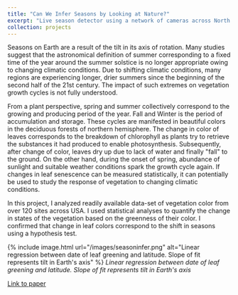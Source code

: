 ```yaml
---
title: "Can We Infer Seasons by Looking at Nature?"
excerpt: "Live season detector using a network of cameras across North America <br/><img src='/images/seasoninfer.png'>"
collection: projects
---
```


Seasons on Earth are a result of the tilt in its axis of rotation. Many studies suggest that the astronomical definition of summer corresponding to a fixed time of the year around the summer solstice is no longer appropriate owing to changing climatic conditions. Due to shifting climatic conditions, many regions are experiencing longer, drier summers since the beginning of the second half of the 21st century. The impact of such extremes on vegetation growth cycles is not fully understood. 

From a plant perspective, spring and summer collectively correspond to the growing and producing period of the year. Fall and Winter is the period of accumulation and storage. These cycles are manifested in beautiful colors in the deciduous forests of northern hemisphere. The change in color of leaves corresponds to the breakdown of chlorophyll as plants try to retrieve the substances it had produced to enable photosynthesis. Subsequently, after change of color, leaves dry up due to lack of water and finally "fall" to the ground. On the other hand, during the onset of spring, abundance of sunlight and suitable weather conditions spark the growth cycle again. If changes in leaf senescence can be measured statistically, it can potentially be used to study the response of vegetation to changing climatic conditions. 

In this project, I analyzed readily available data-set of vegetation color from over 120 sites across USA. I used statistical analyses to quantify the change in states of the vegetation based on the greenness of their color. I confirmed that change in leaf colors correspond to the shift in seasons using a hypothesis test.  

{% include image.html url="/images/seasoninfer.png" alt="Linear regression between date of leaf greening and latitude. Slope of fit represents tilt in Earth's axis" %}
_Linear regression between date of leaf greening and latitude. Slope of fit represents tilt in Earth's axis_

<a href="https://www.researchgate.net/publication/322406105_Can_We_Infer_Seasons_by_Looking_at_Nature" target="_blank">Link to paper</a>


